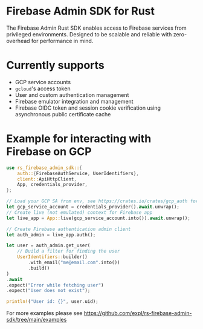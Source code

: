 # Firebase Admin SDK for Rust
The Firebase Admin Rust SDK enables access to Firebase services from privileged environments. Designed to be scalable and reliable with zero-overhead for performance in mind.

# Currently supports
* GCP service accounts
* `gcloud`'s access token
* User and custom authentication management
* Firebase emulator integration and management
* Firebase OIDC token and session cookie verification using asynchronous public certificate cache

# Example for interacting with Firebase on GCP
```rust
use rs_firebase_admin_sdk::{
    auth::{FirebaseAuthService, UserIdentifiers},
    client::ApiHttpClient,
    App, credentials_provider,
};

// Load your GCP SA from env, see https://crates.io/crates/gcp_auth for more details
let gcp_service_account = credentials_provider().await.unwrap();
// Create live (not emulated) context for Firebase app
let live_app = App::live(gcp_service_account.into()).await.unwrap();

// Create Firebase authentication admin client
let auth_admin = live_app.auth();

let user = auth_admin.get_user(
    // Build a filter for finding the user
    UserIdentifiers::builder()
        .with_email("me@email.com".into())
        .build()
)
.await
.expect("Error while fetching user")
.expect("User does not exist");

println!("User id: {}", user.uid);
```

For more examples please see https://github.com/expl/rs-firebase-admin-sdk/tree/main/examples
